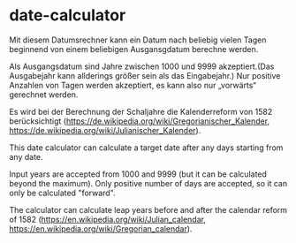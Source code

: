 # date-calculator

Mit diesem Datumsrechner kann ein Datum nach beliebig vielen Tagen beginnend von einem beliebigen Ausgansgdatum berechne werden.

Als Ausgangsdatum sind Jahre zwischen 1000 und 9999 akzeptiert.(Das Ausgabejahr kann allderings größer sein als das Eingabejahr.)
Nur positive Anzahlen von Tagen werden akzeptiert, es kann also nur „vorwärts“ gerechnet werden.

Es wird bei der Berechnung der Schaljahre die Kalenderreform von 1582 berücksichtigt (https://de.wikipedia.org/wiki/Gregorianischer_Kalender, https://de.wikipedia.org/wiki/Julianischer_Kalender).


This date calculator can calculate a target date after any days starting from any date.

Input years are accepted from 1000 and 9999 (but it can be calculated beyond the maximum).
Only positive number of days are accepted, so it can only be calculated "forward".

The calculator can calculate leap years before and after the calendar reform of 1582 (https://en.wikipedia.org/wiki/Julian_calendar, https://en.wikipedia.org/wiki/Gregorian_calendar).
